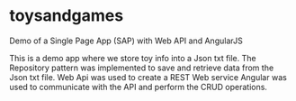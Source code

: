 # toysandgames
Demo of a Single Page App (SAP) with Web API and AngularJS

This is a demo app where we store toy info into a Json txt file. 
The Repository pattern was implemented to save and retrieve data from the Json txt file.
Web Api was used to create a REST Web service
Angular was used to communicate with the API and perform the CRUD operations.

